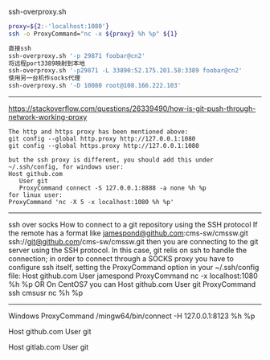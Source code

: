 
ssh-overproxy.sh
```bash
proxy=${2:-'localhost:1080'}
ssh -o ProxyCommand="nc -x ${proxy} %h %p" ${1}

直接ssh
ssh-overproxy.sh '-p 29871 foobar@cn2'
将远程port3389映射到本地
ssh-overproxy.sh '-p29871 -L 33890:52.175.201.58:3389 foobar@cn2'
使用另一台机作socks代理
ssh-overproxy.sh '-D 10080 root@108.166.222.103'
```

---
https://stackoverflow.com/questions/26339490/how-is-git-push-through-network-working-proxy
```
The http and https proxy has been mentioned above:
git config --global http.proxy http://127.0.0.1:1080
git config --global https.proxy http://127.0.0.1:1080

but the ssh proxy is different, you should add this under ~/.ssh/config, for windows user:
Host github.com
   User git
   ProxyCommand connect -S 127.0.0.1:8888 -a none %h %p
for linux user:
ProxyCommand 'nc -X 5 -x localhost:1080 %h %p'
```

---
ssh over socks
How to connect to a git repository using the SSH protocol
If the remote has a format like
jamespond@github.com:cms-sw/cmssw.git
ssh://git@github.com/cms-sw/cmssw.git
then you are connecting to the git server using the SSH protocol.
In this case, git relis on ssh to handle the connection; in order to connect through a SOCKS proxy you have to configure ssh itself, setting the ProxyCommand option in your ~/.ssh/config file:
Host github.com
    User                    jamespond
    ProxyCommand            nc -x localhost:1080 %h %p
OR On CentOS7 you can
Host github.com
    User                    git
    ProxyCommand            ssh cmsusr nc %h %p

---
Windows
ProxyCommand /mingw64/bin/connect -H 127.0.0.1:8123 %h %p

Host github.com
 User git

Host gitlab.com
 User git
